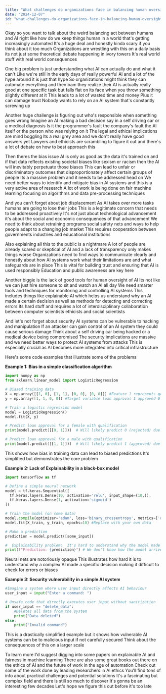 ```yaml
---
title: "What challenges do organizations face in balancing human oversight with automation in AI systems?"
date: "2024-12-07"
id: "what-challenges-do-organizations-face-in-balancing-human-oversight-with-automation-in-ai-systems"
---
```


Okay so you want to talk about the weird balancing act between humans and AI right  like how do we keep things human in a world that's getting increasingly automated  It's a huge deal and honestly kinda scary if you think about it too much  Organizations are wrestling with this on a daily basis its not just some theoretical debate happening in ivory towers  It's real world stuff with real world consequences

One big problem is just understanding what AI can actually do and what it can't  Like we're still in the early days of really powerful AI  and a lot of the hype around it is just that hype  So organizations might think they can automate everything and then bam they realize their AI is actually really good at one specific task but falls flat on its face when you throw something slightly different at it  This leads to a lot of wasted time and money  Plus it can damage trust  Nobody wants to rely on an AI system that's constantly screwing up


Another huge challenge is figuring out who's responsible when something goes wrong  Imagine an AI making a bad decision say in a self driving car or a medical diagnosis  Is it the programmer's fault the company's fault the AI itself  or the person who was relying on it  The legal and ethical implications are mind boggling  Its a real grey area and we don't really have good answers yet  Lawyers and ethicists are scrambling to figure it out and there's a lot of debate on how to best approach this


Then theres the bias issue AI is only as good as the data it's trained on  and if that data reflects existing societal biases like sexism or racism then the AI will inevitably perpetuate those biases  This can lead to unfair or discriminatory outcomes that disproportionately affect certain groups of people Its a massive problem and it needs to be addressed head on  We need better ways to identify and mitigate bias in AI systems and this is a very active area of research  A lot of work is being done on fair machine learning focusing on algorithms and data pre-processing techniques


And you can't forget about job displacement  As AI takes over more tasks humans are going to lose their jobs  This is a legitimate concern that needs to be addressed proactively  It's not just about technological advancement it's about the social and economic consequences of that advancement  We need to think about retraining programs social safety nets and ways to help people adapt to a changing job market  This requires cooperation between governments industries and educational institutions 


Also explaining all this to the public is a nightmare  A lot of people are already scared or skeptical of AI  and a lack of transparency only makes things worse  Organizations need to find ways to communicate clearly and honestly about how AI systems work  what their limitations are and what safeguards are in place  This is vital for building trust and ensuring that AI is used responsibly  Education and public awareness are key here


Another biggie is the lack of good tools for human oversight of AI Its not like we can just hire someone to sit and watch an AI all day  We need smarter tools and techniques for monitoring and controlling AI systems  This includes things like explainable AI which helps us understand why an AI made a certain decision  as well as methods for detecting and correcting errors  Its hard stuff and requires a lot of interdisciplinary collaboration between computer scientists ethicists and social scientists


And let's not forget about security  AI systems can be vulnerable to hacking and manipulation  If an attacker can gain control of an AI system they could cause serious damage  Think about a self driving car being hacked or a medical device being compromised  The security implications are massive and we need better ways to protect AI systems from attacks  This is especially crucial as AI becomes more integrated into critical infrastructure


Here's some code examples that illustrate some of the problems

**Example 1: Bias in a simple classification algorithm**

```python
import numpy as np
from sklearn.linear_model import LogisticRegression

# Biased training data
X = np.array([[1, 0], [1, 1], [0, 0], [0, 0]]) #Feature 1 represents gender 0 female 1 male Feature 2 represents qualification
y = np.array([1, 1, 0, 0]) #Target variable loan approval 1 approved 0 rejected

# Train a logistic regression model
model = LogisticRegression()
model.fit(X, y)

# Predict loan approval for a female with qualification
print(model.predict([[0, 1]]))  # Will likely predict 0 (rejected) due to bias

# Predict loan approval for a male with qualification
print(model.predict([[1, 1]]))  # Will likely predict 1 (approved) due to bias
```

This shows how bias in training data can lead to biased predictions  It's simplified but demonstrates the core problem


**Example 2: Lack of Explainability in a black-box model**

```python
import tensorflow as tf

# Define a simple neural network
model = tf.keras.Sequential([
  tf.keras.layers.Dense(10, activation='relu', input_shape=(10,)),
  tf.keras.layers.Dense(1, activation='sigmoid')
])

# Train the model (on some data)
model.compile(optimizer='adam', loss='binary_crossentropy', metrics=['accuracy'])
model.fit(X_train, y_train, epochs=10) #Replace with your own data

# Make a prediction
prediction = model.predict([some_input])

#  Explainability problem:  It's hard to understand why the model made that prediction
print(f"Prediction: {prediction}") # We don't know how the model arrived at this prediction
```

Neural nets are notoriously opaque  This illustrates how hard it is to understand why a complex AI made a specific decision making it difficult to check for errors or biases


**Example 3: Security vulnerability in a simple AI system**

```python
#Imagine a system where user input directly affects AI behaviour
user_input = input("Enter a command: ")

# Unsafe code that directly executes user input without sanitization
if user_input == "delete_data":
    #Deletes all data from the system
    print("Data deleted")
else:
    print("Invalid command")
```

This is a drastically simplified example but it shows how vulnerable AI systems can be to malicious input if not carefully secured  Think about the consequences of this on a larger scale


To learn more I'd suggest digging into some papers on explainable AI and fairness in machine learning  There are also some great books out there on the ethics of AI and the future of work in the age of automation  Check out some of the work done by leading researchers in AI ethics  You'll find tons of info about practical challenges and potential solutions  It's a fascinating but complex field and there is still so much to discover  It's gonna be an interesting few decades  Let's hope we figure this out before it's too late
